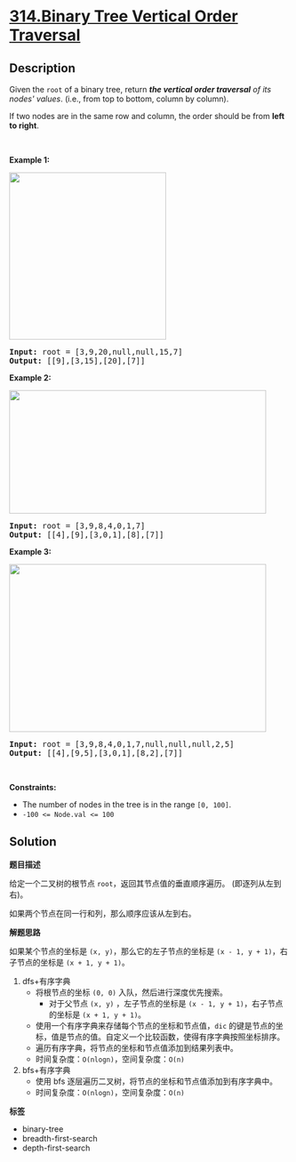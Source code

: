 # [314.Binary Tree Vertical Order Traversal](https://leetcode.com/problems/binary-tree-vertical-order-traversal/description/)

## Description

<p>Given the <code>root</code> of a binary tree, return <em><strong>the vertical order traversal</strong> of its nodes&#39; values</em>. (i.e., from top to bottom, column by column).</p>

<p>If two nodes are in the same row and column, the order should be from <strong>left to right</strong>.</p>

<p>&nbsp;</p>
<p><strong class="example">Example 1:</strong></p>
<img alt="" src="https://fastly.jsdelivr.net/gh/doocs/leetcode@main/solution/0300-0399/0314.Binary%20Tree%20Vertical%20Order%20Traversal/images/vtree1.jpg" style="width: 282px; height: 301px;" />
<pre>
<strong>Input:</strong> root = [3,9,20,null,null,15,7]
<strong>Output:</strong> [[9],[3,15],[20],[7]]
</pre>

<p><strong class="example">Example 2:</strong></p>
<img alt="" src="https://fastly.jsdelivr.net/gh/doocs/leetcode@main/solution/0300-0399/0314.Binary%20Tree%20Vertical%20Order%20Traversal/images/vtree2-1.jpg" style="width: 462px; height: 222px;" />
<pre>
<strong>Input:</strong> root = [3,9,8,4,0,1,7]
<strong>Output:</strong> [[4],[9],[3,0,1],[8],[7]]
</pre>

<p><strong class="example">Example 3:</strong></p>
<img alt="" src="https://fastly.jsdelivr.net/gh/doocs/leetcode@main/solution/0300-0399/0314.Binary%20Tree%20Vertical%20Order%20Traversal/images/vtree2.jpg" style="width: 462px; height: 302px;" />
<pre>
<strong>Input:</strong> root = [3,9,8,4,0,1,7,null,null,null,2,5]
<strong>Output:</strong> [[4],[9,5],[3,0,1],[8,2],[7]]
</pre>

<p>&nbsp;</p>
<p><strong>Constraints:</strong></p>

<ul>
  <li>The number of nodes in the tree is in the range <code>[0, 100]</code>.</li>
  <li><code>-100 &lt;= Node.val &lt;= 100</code></li>
</ul>

## Solution

**题目描述**

给定一个二叉树的根节点 `root`，返回其节点值的垂直顺序遍历。 (即逐列从左到右)。

如果两个节点在同一行和列，那么顺序应该从左到右。

**解题思路**

如果某个节点的坐标是 `(x, y)`，那么它的左子节点的坐标是 `(x - 1, y + 1)`，右子节点的坐标是 `(x + 1, y + 1)`。

1. dfs+有序字典
   - 将根节点的坐标 `(0, 0)` 入队，然后进行深度优先搜索。
     - 对于父节点 `(x, y)` ，左子节点的坐标是 `(x - 1, y + 1)`，右子节点的坐标是 `(x + 1, y + 1)`。
   - 使用一个有序字典来存储每个节点的坐标和节点值，`dic` 的键是节点的坐标，值是节点的值。自定义一个比较函数，使得有序字典按照坐标排序。
   - 遍历有序字典，将节点的坐标和节点值添加到结果列表中。
   - 时间复杂度：`O(nlogn)`，空间复杂度：`O(n)`
2. bfs+有序字典
   - 使用 bfs 逐层遍历二叉树，将节点的坐标和节点值添加到有序字典中。
   - 时间复杂度：`O(nlogn)`，空间复杂度：`O(n)`

**标签**

- binary-tree
- breadth-first-search
- depth-first-search
